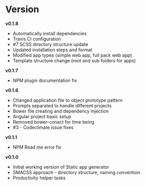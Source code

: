 # Version

**v0.1.8**
- Automatically install dependencies
- Travis CI configuration
- #7 SCSS directory structure update
- Updated installation steps and format
- Modified app types (simple web app, full pack web app)
- Template structure change (root and sub folders for apps)


**v0.1.7**
- NPM plugin documentation fix

**v0.1.6**
- Changed application file to object prototype pattern
- Prompts separated to handle different projects
- Bower file creating and dependency injection
- Angular project basic setup
- Removed bower-conact for time being
- #3 - Codeclimate issue fixes

**v0.1.1**
- NPM Read me error fix

**v0.1.0**
- Initial working version of Static app generator
- SMACSS approach - directory structure, naming convention
- Productivity helper tasks
